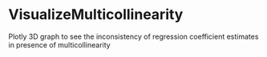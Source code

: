 # VisualizeMulticollinearity
Plotly 3D graph to see the inconsistency of regression coefficient estimates in presence of multicollinearity
